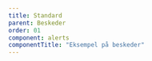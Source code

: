 ```yaml
---
title: Standard
parent: Beskeder
order: 01
component: alerts
componentTitle: "Eksempel på beskeder"
---
```

